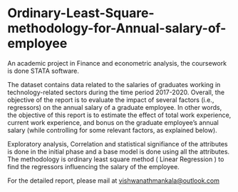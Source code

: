 # Ordinary-Least-Square-methodology-for-Annual-salary-of-employee
An academic project in Finance and econometric analysis, the coursework is done STATA software. 

The dataset contains data related to the salaries of graduates working in technology-related sectors during the time period 2017-2020. Overall, the objective of the report is to evaluate the impact of several factors (i.e., regressors) on the annual salary of a graduate employee. In other words, the objective of this report is to estimate the effect of total work experience, current work experience, and bonus on the graduate employee’s annual salary (while controlling for some relevant factors, as explained below). 

Exploratory analysis, Correlation and statistical signifiance of the attributes is done in the initial phase and a base model is done using all the attributes. The methodology is ordinary least square method ( Linear Regression ) to find the regressors influencing the salary of the employee.

For the detailed report, please mail at vishwanathmankala@outlook.com

